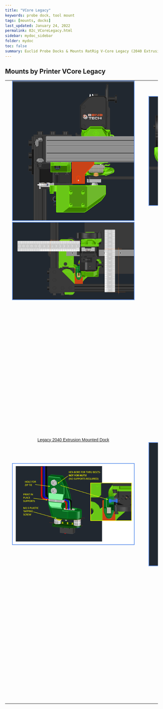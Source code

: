 ```yaml
---
title: "VCore Legacy"
keywords: probe dock, tool mount
tags: [mounts, docks]
last_updated: January 24, 2022
permalink: 02c_VCoreLegacy.html
sidebar: mydoc_sidebar
folder: mydoc
toc: false
summary: Euclid Probe Docks & Mounts RatRig V-Core Legacy (2040 Extrusions) 
---
```


## Mounts by Printer VCore Legacy
<div style="width:100%;text-align:center;">
<style type="text/css">
.tg  {border-collapse:collapse;border-spacing:0;}
.tg td{border-color:black;border-style:solid;border-width:0px;font-family:Arial, sans-serif;font-size:14px;
  overflow:hidden;padding:0px;word-break:normal;}
.tg th{border-color:black;border-style:solid;border-width:0px;font-family:Arial, sans-serif;font-size:14px;
  font-weight:normal;overflow:hidden;padding:0px;word-break:normal;}
.tg .tg-0pky{border-color:inherit;text-align:center;vertical-align:middle}
</style>

<table class="tg">
<tbody>
<tr>
<td>
<div style="width:100%;text-align:center;">
  <a href="images\02-VCore\FrontViewVCoreLegacy.png" data-lity>
  <img src="images\02-VCore\FrontViewVCoreLegacy.png" style="width:400px; border:2px solid CornflowerBlue"></a>
</div>
</td>
<td>
<div style="width:100%;text-align:center;">
  <a href="images\02-VCore\SideSection.png" data-lity>
  <img src="images\02-VCore\SideSection.png" style="width:400px; border:2px solid CornflowerBlue"></a>
</div>
</td>
</tr>
<tr>
<td>
<div style="width:100%;text-align:center;">
  <a href="images\02-VCore\topview.png" data-lity>
  <img src="images\02-VCore\topview.png" style="width:400px; border:2px solid CornflowerBlue"></a>
</div>
</td>
<td>
</td>
</tr>
<tr>
<td>
<div id="stl_cont0" style="width:450px;height:450px;margin:5 auto">
    <script>
        var stl_viewer=new StlViewer
        (
        document.getElementById("stl_cont0"), 
          {
            allow_drag_and_drop: false,
            auto_rotate:true,
            auto_resize:true,
            zoom:110,
            models: 
            [ 
             {filename:"https://raw.githubusercontent.com/nionio6915/Euclid_Probe/main/stls/V-Core/Legacy%20V-Core/LegacyVCoreDock.stl",color:"#1E73BE", rotationx:5.0,    rotationy:-0.50, rotationz:0.0} 
            ]
          }
        );
    </script>
</div> 
</td>

<td>
<div id="stl_cont1" style="width:450px;height:450px;margin:5 auto">
    <script>
        var stl_viewer=new StlViewer
        (
        document.getElementById("stl_cont1"), 
          {
            allow_drag_and_drop: false,
            auto_rotate:true,
            auto_resize:true,
            zoom:110,
            models: 
            [ 
             {filename:"https://raw.githubusercontent.com/nionio6915/Euclid_Probe/main/stls/V-Core//Legacy%20V-Core/LegacyVCoreDockV2.stl",color:"#1E73BE", rotationx:5.0,    rotationy:-0.50, rotationz:0.0} 
            ]
          }
        );
    </script>
</div> 
</td>
</tr>
<tr>
    <td class="tg-0pky"><a href="https://raw.githubusercontent.com/nionio6915/Euclid_Probe/main/stls/V-Core/Legacy%20V-Core/LegacyVCoreDock.stl">Legacy 2040 Extrusion Mounted Dock</a></td>
    <td class="tg-0pky"><a href="https://raw.githubusercontent.com/nionio6915/Euclid_Probe/main/stls/V-Core//Legacy%20V-Core/LegacyVCoreDockV2.stl">Legacy 2040 Extrusion Mount</a></td>
</tr>
<tr>
<td>
<div style="width:100%;text-align:center;">
  <a href="images\02-VCore\Screenshot 2021-12-29 203222.png" data-lity>
  <img src="images\02-VCore\Screenshot 2021-12-29 203222.png" style="width:400px; border:2px solid CornflowerBlue"></a>
</div>
</td>
<td>
<div style="width:100%;text-align:center;">
  <a href="images\02-VCore\EVAMountV5.jpg" data-lity>
  <img src="images\02-VCore\EVAMountV5.jpg" style="width:400px; border:2px solid CornflowerBlue"></a>
</div>
</td>
</tr>
<tr>
<td>
<div id="stl_cont2" style="width:450px;height:450px;margin:5 auto">
    <script>
        var stl_viewer=new StlViewer
        (
        document.getElementById("stl_cont2"), 
          {
            allow_drag_and_drop: false,
            auto_rotate:true,
            auto_resize:true,
            zoom:110,
            models: 
            [ 
             {filename:"https://raw.githubusercontent.com/nionio6915/Euclid_Probe/main/stls/V-Core/EVA_Mount/Euclid_EVA_MountV5_M2.5SelfTapping.stl",color:"#1E73BE", rotationx:5.0,    rotationy:-0.50, rotationz:0.0} 
            ]
          }
        );
    </script>
</div> 
</td>
<td class="tg-0pky"><a href="https://raw.githubusercontent.com/nionio6915/Euclid_Probe/main/stls/V-Core/V-Core3/Euclid_EVA_MountV5_M2.5SelfTapping.stl">V-Core3 EVA Carriage Mount</a>
</td>
</tr>

</tbody>
</table>



